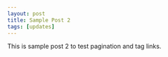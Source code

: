```yaml
---
layout: post
title: Sample Post 2
tags: [updates]
---
```


This is sample post 2 to test pagination and tag links.
